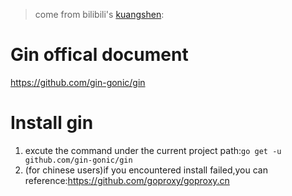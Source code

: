 > come from bilibili's [kuangshen](https://www.bilibili.com/video/BV1Rd4y1C7A1/?spm_id_from=333.337.search-card.all.click&vd_source=428d32ac5556a6a38659408b8c8fb403):

# Gin offical document
https://github.com/gin-gonic/gin

# Install gin
1. excute the command under the current project path:`go get -u github.com/gin-gonic/gin`
2. (for chinese users)if you encountered install failed,you can reference:https://github.com/goproxy/goproxy.cn





